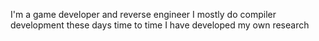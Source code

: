 I'm a game developer and reverse engineer
I mostly do compiler development these days time to time
I have developed my own research 

